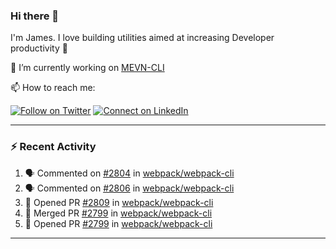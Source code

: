 ### Hi there 👋

I'm James. I love building utilities aimed at increasing Developer productivity :raised_hands: 

🔭 I’m currently working on [MEVN-CLI](https://github.com/madlabsinc/mevn-cli)

📫 How to reach me:

[![Follow on Twitter](https://img.shields.io/badge/--twitter?label=Twitter&logo=Twitter&style=social)](https://twitter.com/james_madhacks) [![Connect on LinkedIn](https://img.shields.io/badge/--linkedin?label=LinkedIn&logo=LinkedIn&style=social)](https://www.linkedin.com/in/jamesgeorge007)

---

### :zap: Recent Activity

<!--START_SECTION:activity-->
1. 🗣 Commented on [#2804](https://github.com/webpack/webpack-cli/issues/2804) in [webpack/webpack-cli](https://github.com/webpack/webpack-cli)
2. 🗣 Commented on [#2806](https://github.com/webpack/webpack-cli/issues/2806) in [webpack/webpack-cli](https://github.com/webpack/webpack-cli)
3. 💪 Opened PR [#2809](https://github.com/webpack/webpack-cli/pull/2809) in [webpack/webpack-cli](https://github.com/webpack/webpack-cli)
4. 🎉 Merged PR [#2799](https://github.com/webpack/webpack-cli/pull/2799) in [webpack/webpack-cli](https://github.com/webpack/webpack-cli)
5. 💪 Opened PR [#2799](https://github.com/webpack/webpack-cli/pull/2799) in [webpack/webpack-cli](https://github.com/webpack/webpack-cli)
<!--END_SECTION:activity-->

---

<!--
**jamesgeorge007/jamesgeorge007** is a ✨ _special_ ✨ repository because its `README.md` (this file) appears on your GitHub profile.

Here are some ideas to get you started:

- 🌱 I’m currently learning ...
- 👯 I’m looking to collaborate on ...
- 🤔 I’m looking for help with ...
- 💬 Ask me about ...
- 😄 Pronouns: ...
- ⚡ Fun fact: ...
-->
